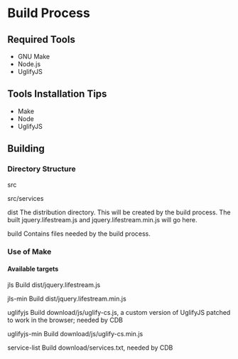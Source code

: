 # Build Process

## Required Tools
- GNU Make
- Node.js
- UglifyJS

## Tools Installation Tips
- Make
- Node
- UglifyJS

## Building

### Directory Structure
src

src/services

dist 
The distribution directory. This will be created by the build process.
The built jquery.lifestream.js and jquery.lifestream.min.js will go here.

build
Contains files needed by the build process.


### Use of Make

#### Available targets

jls
Build dist/jquery.lifestream.js

jls-min 
Build dist/jquery.lifestream.min.js

uglifyjs 
Build download/js/uglify-cs.js, a custom version of UglifyJS patched
to work in the browser; needed by CDB

uglifyjs-min 
Build download/js/uglify-cs.min.js

service-list
Build download/services.txt, needed by CDB